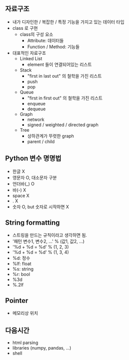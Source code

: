 ## 자료구조
- 내가 디자인한 / 복잡한 / 특정 기능을 가지고 있는 데이터 타입
- class 로 구현
    - class의 구성 요소
        - Attribute: 데이터들
        - Function / Method: 기능들
- 대표적인 자료구조
    - Linked List
        - element 들이 연결되어있는 리스트
    - Stack
        - "first in last out" 의 철학을 가진 리스트
        - push
        - pop
    - Queue
        - "first in first out" 의 철학을 가진 리스트
        - enqueue
        - dequeue
    - Graph
        - network
        - signed / weighted / directed graph
    - Tree
        - 상하관계가 뚜렷한 graph
        - parent / child

## Python 변수 명명법
- 한글 X
- 영문자 O, 대소문자 구분
- 언더바(_) O
- 바(-) X
- space X
- . X
- 숫자 O, but 숫자로 시작하면 X

## String formatting
- 스트링을 만드는 규칙이라고 생각하면 됨.
- '패턴 변수1, 변수2, ...' % (값1, 값2, ...)
- '%d + %d = %d' % (1, 2, 3)
- '%d + %d = %d' % (1, 3, 4)
- %d: 정수
- %lf: float
- %s: string
- %r: bool
- %3d
- %.2lf

## Pointer
- 메모리상 위치

## 다음시간
- html parsing
- libraries (numpy, pandas, ...)
- shell
